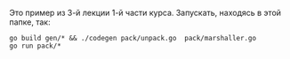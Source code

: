 Это пример из 3-й лекции 1-й части курса.
Запускать, находясь в этой папке, так:

``` shell
go build gen/* && ./codegen pack/unpack.go  pack/marshaller.go
go run pack/*
```
